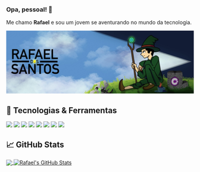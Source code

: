 ### Opa, pessoal! 👋

Me chamo **Rafael** e sou um jovem se aventurando no mundo da tecnologia.

[![Header](https://raw.githubusercontent.com/Rafael30s/Rafael30s/main/bannerGithub.jpg "Header")](https://www.linkedin.com/in/rafael-santos-30/)

<!--
**Rafael30s/Rafael30s** is a ✨ _special_ ✨ repository because its `README.md` (this file) appears on your GitHub profile.

Here are some ideas to get you started:

- 🔭 I’m currently working on ...
- 🌱 I’m currently learning ...
- 👯 I’m looking to collaborate on ...
- 🤔 I’m looking for help with ...
- 💬 Ask me about ...
- 📫 How to reach me: ...
- 😄 Pronouns: ...
- ⚡ Fun fact: ...
-->

## 🔧 Tecnologias & Ferramentas
![](https://img.shields.io/badge/Code-Java-informational?style=flat&logo=java.js&logoColor=white&color=F4D03F)
![](https://img.shields.io/badge/Code-JavaScript-informational?style=flat&logo=javascript&logoColor=white&color=F4D03F)
![](https://img.shields.io/badge/Lib-React-informational?style=flat&logo=react.js&logoColor=white&color=3498DB)
![](https://img.shields.io/badge/Data-MySql-informational?style=flat&logo=mysql.js&logoColor=white&color=BDC3C7)
![](https://img.shields.io/badge/Data-SqlServer-informational?style=flat&logo=sqlserver.js&logoColor=white&color=BDC3C7)
![](https://img.shields.io/badge/Framework-SpringBoot-informational?style=flat&logo=springboot.js&logoColor=white&color=58D68D)
![](https://img.shields.io/badge/Editor-IntelliJ_IDEA-informational?style=flat&logo=intellij-idea&logoColor=white&color=F1948A)
![](https://img.shields.io/badge/Editor-VS_Code-informational?style=flat&logo=visual-studio-code&logoColor=white&color=990099)



## &#x1f4c8; GitHub Stats

<a href="https://github.com/Rafael30s/Rafael30s">
  <img align="center" src="https://github-readme-stats.vercel.app/api/top-langs/?username=Rafael30s&hide=html&title_color=ffffff&text_color=c9cacc&icon_color=2bbc8a&bg_color=1d1f21" />
</a>
<a href="https://github.com/Rafael30s/Rafael30s">
  <img align="center" src="https://github-readme-stats.vercel.app/api?username=Rafael30s&show_icons=true&line_height=27&count_private=true&title_color=ffffff&text_color=c9cacc&icon_color=2bbc8a&bg_color=1d1f21" alt="Rafael's GitHub Stats" />
</a>
